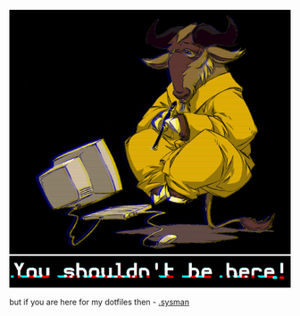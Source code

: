 ![glicthed profile picture](https://github.com/itzjustalan/itzjustalan/blob/master/assets/pp.gif?raw=true)
![glicthed warning](https://github.com/itzjustalan/itzjustalan/blob/master/assets/warn.gif?raw=true)

but if you are here for my dotfiles then - [.sysman](https://github.com/itzjustalan/.sysman)
